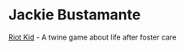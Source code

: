 # Jackie Bustamante

[Riot Kid](https://jax-to-the-max.github.io/riot-kid-twine/Riot%20Kid.html) - A twine game about life after foster care
